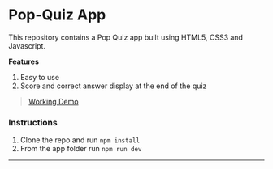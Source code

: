 # Pop-Quiz App

This repository contains a Pop Quiz app built using HTML5, CSS3 and Javascript. 

**Features**

1.  Easy to use
2.  Score and correct answer display at the end of the quiz

> [Working Demo](https://fearful-measurepop.surge.sh)

### Instructions

1.  Clone the repo and run ``npm install``
2.  From the app folder run ``npm run dev``

---

